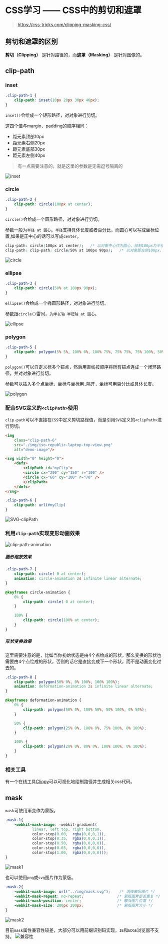# CSS学习 —— CSS中的剪切和遮罩
> https://css-tricks.com/clipping-masking-css/

## 剪切和遮罩的区别
**剪切（Clipping）** 是针对路径的，而**遮罩（Masking）** 是针对图像的。

## clip-path

### inset
```css
.clip-path-1 {
    clip-path: inset(10px 20px 30px 40px);
}
```
`inset()`会绘成一个矩形路径，对对象进行剪切。

这四个值与margin、padding的顺序相同：
- 距元素顶部10px
- 距元素右侧20px
- 距元素底部30px
- 距元素左侧40px

> 有一点需要注意的，就是这里的参数是无需逗号隔离的

![inset](https://p3-juejin.byteimg.com/tos-cn-i-k3u1fbpfcp/34536d2ea9c54a49a89301c743c16024~tplv-k3u1fbpfcp-zoom-1.image)
### circle
```css
.clip-path-2 {
    clip-path: circle(100px at center);
}
```
`circle()`会绘成一个圆形路径，对对象进行剪切。

参数一般为`半径 at 圆心`。`半径`支持具体长度或者百分比，而圆心可以写成坐标位置,如果是正中心的话可以写成`center`。
```css
clip-path: circle(100px at center);   /* 以对象中心作为圆心，绘制100px为半径的圆 */
clip-path: clip-path: circle(50% at 100px 90px);   /* 以对象距左侧100px，距顶部90px作为圆心，绘制以对象对角线50%长度作为半径的圆 */
```
![circle](https://p3-juejin.byteimg.com/tos-cn-i-k3u1fbpfcp/743b22df48c84269850257ef6055a15f~tplv-k3u1fbpfcp-zoom-1.image)
### ellipse
```css
.clip-path-3 {
    clip-path: circle(50% at 100px 90px);
}
```
`ellipse()`会绘成一个椭圆形路径，对对象进行剪切。

参数跟`circle()`雷同，为`半长轴 半短轴 at 圆心`。

![ellipse](https://p3-juejin.byteimg.com/tos-cn-i-k3u1fbpfcp/a97c6a3b20d24ac093c357a3ffdb69eb~tplv-k3u1fbpfcp-zoom-1.image)
### polygon
```css
.clip-path-5 {
    clip-path: polygon(5% 5%, 100% 0%, 100% 75%, 75% 75%, 75% 100%, 50% 75%, 0% 75%);
}
```
`polygon()`可以自定义标多个锚点，然后用直线按顺序将所有锚点连成一个闭环路径，并对对象进行剪切。

参数可以插入多个点坐标，坐标与坐标用`,`隔开，坐标可用百分比或具体长度。

![polygon](https://p3-juejin.byteimg.com/tos-cn-i-k3u1fbpfcp/f0d7d62b1c244f7ca8f88c1c328268e9~tplv-k3u1fbpfcp-zoom-1.image)
### 配合SVG定义的`<clipPath>`使用
`clip-path`可以不直接在`CSS`中定义剪切路径值，而是引用`SVG`定义的`<clipPath>`进行剪切。

```html
<img
    class="clip-path-6"
    src="./img/iso-republic-laptop-top-view.png"
    alt="demo-image"/>

<svg width="0" height="0">
    <defs>
        <clipPath id="myClip">
        <circle cx="200" cy="150" r="100" />
        <circle cx="60" cy="100" r="70" />
        </clipPath>
    </defs>
</svg>
```

```css
.clip-path-6 {
    clip-path: url(#myClip)
}
```
![SVG-clipPath](https://p3-juejin.byteimg.com/tos-cn-i-k3u1fbpfcp/5a1957fc72ed4594887eacca0bf299a0~tplv-k3u1fbpfcp-zoom-1.image)

### 利用`clip-path`实现变形动画效果
![clip-path-animation](https://p3-juejin.byteimg.com/tos-cn-i-k3u1fbpfcp/1f9372160caf485a8340d3de1a644f4b~tplv-k3u1fbpfcp-zoom-1.image)
##### 圆形缩放效果
```css
.clip-path-7 {
    clip-path: circle( 0 at center);
    animation: circle-animation 2s infinite linear alternate;
}

@keyframes circle-animation {
    0% {
        clip-path: circle( 0 at center);
    }

    100% {
        clip-path: circle(100% at center);
    }
}
```

##### 形状变换效果
这里需要注意的是，比如当你初始状态是由4个点绘成的形状，那么变换的形状也需要由4个点绘成的形状，否则的话它是直接变成下一个形状，而不是动画变化过去的。
```css
.clip-path-8 {
    clip-path: polygon(50% 0%, 0% 100%, 100% 100%);
    animation: deformation-animation 2s infinite linear alternate;
}

@keyframes deformation-animation {
    0% {
        clip-path: polygon(50% 0%, 100% 50%, 50% 100%, 0% 50%);
    }

    50% {
        clip-path: polygon(25% 0%, 100% 0%, 75% 100%, 0% 100%);
    }

    100% {
        clip-path: polygon(20% 0%, 80% 0%, 100% 100%, 0% 100%);
    }
}
```

### 相关工具
有一个在线工具[Clippy](https://www.html.cn/tool/css-clip-path/)可以可视化地绘制路径并生成相关css代码。

## mask
`mask`可使用渐变作为蒙版。
```css
.mask-1{
    -webkit-mask-image: -webkit-gradient(
            linear, left top, right bottom,
            color-stop(0.00,  rgba(0,0,0,1)),
            color-stop(0.35,  rgba(0,0,0,1)),
            color-stop(0.50,  rgba(0,0,0,0)),
            color-stop(0.65,  rgba(0,0,0,0)),
            color-stop(1.00,  rgba(0,0,0,0)));
}
```
![mask1](https://p3-juejin.byteimg.com/tos-cn-i-k3u1fbpfcp/232384e2febf45a29d099ba85e98ba1d~tplv-k3u1fbpfcp-zoom-1.image)

也可以使用`png`或`svg`图片作为蒙版。
```css
.mask-2{
    -webkit-mask-image: url("../img/mask.svg");    /* 选择蒙版图片 */
    -webkit-mask-repeat: no-repeat;               /* 蒙版图片是否重复 */
    -webkit-mask-position: center;                /* 蒙版图片位置 */
    -webkit-mask-size: 200px 200px;               /* 蒙版图片大小 */
}
```
![mask2](https://p3-juejin.byteimg.com/tos-cn-i-k3u1fbpfcp/09650711b68446a9959bb4c1dc3e239d~tplv-k3u1fbpfcp-zoom-1.image)

目前`mask`属性兼容性较差，大部分可以用前缀识别码实现，`IE`和`EDGE`浏览器不支持。
![兼容性](https://p3-juejin.byteimg.com/tos-cn-i-k3u1fbpfcp/9d59b525bedd44dfb7e24a9102386d52~tplv-k3u1fbpfcp-zoom-1.image)


